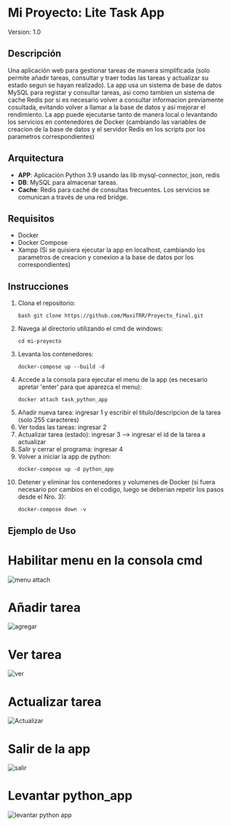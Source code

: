 # Mi Proyecto: Lite Task App

Version: 1.0

## Descripción
Una aplicación web para gestionar tareas de manera simplificada (solo permite añadir tareas, consultar y traer todas las tareas y actualizar su estado segun se hayan realizado). La app usa un sistema de base de datos MySQL para registar y consultar tareas, asi como tambien un sistema de cache Redis por si es necesario volver a consultar informacion previamente cosultada, evitando volver a llamar a la base de datos y asi mejorar el rendimiento.
La app puede ejecutarse tanto de manera local o levantando los servicios en contenedores de Docker (cambiando las variables de creacion de la base de datos y el servidor Redis en los scripts por los parametros correspondientes)

## Arquitectura
- **APP**: Aplicación Python 3.9 usando las lib mysql-connector, json, redis
- **DB**: MySQL para almacenar tareas.
- **Cache**: Redis para caché de consultas frecuentes.
Los servicios se comunican a través de una red bridge.

## Requisitos
- Docker
- Docker Compose
- Xampp (Si se quisiera ejecutar la app en localhost, cambiando los parametros de creacion y conexion a la base de datos por los correspondientes)

## Instrucciones
1. Clona el repositorio:
   ```
   bash git clone https://github.com/MaxiTRR/Proyecto_final.git
   ```
2. Navega al directorio utilizando el cmd de windows: 
   ``` 
   cd mi-proyecto
   ```
3. Levanta los contenedores: 
   ```
   docker-compose up --build -d
   ```
4. Accede a la consola para ejecutar el menu de la app (es necesario apretar 'enter' para que aparezca el menu): 
   ```
   docker attach task_python_app
   ```
5. Añadir nueva tarea: ingresar 1 y escribir el titulo/descripcion de la tarea (solo 255 caracteres)
6. Ver todas las tareas: ingresar 2
7. Actualizar tarea (estado): ingresar 3 --> ingresar el id de la tarea a actualizar
8. Salir y cerrar el programa: ingresar 4
9. Volver a iniciar la app de python:
    ```
    docker-compose up -d python_app
    ```
10. Detener y eliminar los contenedores y volumenes de Docker (si fuera necesario por cambios en el codigo, luego se deberian repetir los pasos desde el Nro. 3):
    ```
    docker-compose down -v
    ```

## Ejemplo de Uso
# Habilitar menu en la consola cmd
![menu attach](https://github.com/user-attachments/assets/2df26c90-7c1b-4fe3-9e52-842a8c8750d0)
# Añadir tarea
![agregar](https://github.com/user-attachments/assets/b706e3a5-3d61-4a0e-8d09-cf03b8121b3a)

# Ver tarea
![ver](https://github.com/user-attachments/assets/b7339a98-80a4-429b-9468-582df4f5f03d)

# Actualizar tarea
![Actualizar](https://github.com/user-attachments/assets/8cae2276-1212-4c9f-838e-a6be6551a68f)

# Salir de la app
![salir](https://github.com/user-attachments/assets/b21b8854-4cf8-45c1-a1ee-153ed6b63f33)

# Levantar python_app
![levantar python app](https://github.com/user-attachments/assets/6ac9be86-8f3d-453d-a9eb-490b05f026bd)





